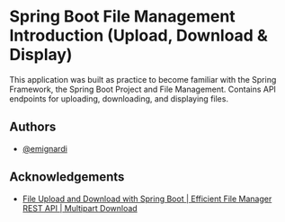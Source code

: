 # Spring Boot File Management Introduction (Upload, Download & Display)

This application was built as practice to become familiar with the Spring Framework, the Spring Boot Project and File Management. Contains API endpoints for uploading, downloading, and displaying files.

## Authors

- [@emignardi](https://github.com/emignardi)


## Acknowledgements

 - [File Upload and Download with Spring Boot | Efficient File Manager REST API | Multipart Download](https://www.youtube.com/watch?v=wW0nVc2NlhA)
